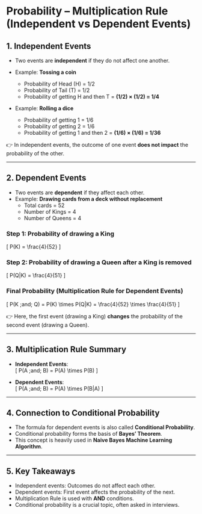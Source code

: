 # Probability – Multiplication Rule (Independent vs Dependent Events)

## 1. Independent Events
- Two events are **independent** if they do not affect one another.  
- Example: **Tossing a coin**
  - Probability of Head (H) = 1/2  
  - Probability of Tail (T) = 1/2  
  - Probability of getting H and then T = **(1/2) × (1/2) = 1/4**  

- Example: **Rolling a dice**
  - Probability of getting 1 = 1/6  
  - Probability of getting 2 = 1/6  
  - Probability of getting 1 and then 2 = **(1/6) × (1/6) = 1/36**  

👉 In independent events, the outcome of one event **does not impact** the probability of the other.  

---

## 2. Dependent Events
- Two events are **dependent** if they affect each other.  
- Example: **Drawing cards from a deck without replacement**
  - Total cards = 52  
  - Number of Kings = 4  
  - Number of Queens = 4  

### Step 1: Probability of drawing a King  
\[
P(K) = \frac{4}{52}
\]

### Step 2: Probability of drawing a Queen after a King is removed  
\[
P(Q|K) = \frac{4}{51}
\]

### Final Probability (Multiplication Rule for Dependent Events)  
\[
P(K \;and\; Q) = P(K) \times P(Q|K) = \frac{4}{52} \times \frac{4}{51}
\]

👉 Here, the first event (drawing a King) **changes** the probability of the second event (drawing a Queen).  

---

## 3. Multiplication Rule Summary
- **Independent Events**:  
\[
P(A \;and\; B) = P(A) \times P(B)
\]

- **Dependent Events**:  
\[
P(A \;and\; B) = P(A) \times P(B|A)
\]

---

## 4. Connection to Conditional Probability
- The formula for dependent events is also called **Conditional Probability**.  
- Conditional probability forms the basis of **Bayes’ Theorem**.  
- This concept is heavily used in **Naive Bayes Machine Learning Algorithm**.  

---

## 5. Key Takeaways
- Independent events: Outcomes do not affect each other.  
- Dependent events: First event affects the probability of the next.  
- Multiplication Rule is used with **AND** conditions.  
- Conditional probability is a crucial topic, often asked in interviews.  

